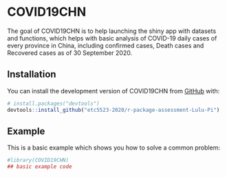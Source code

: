 
<!-- README.md is generated from README.Rmd. Please edit that file -->

# COVID19CHN

<!-- badges: start -->

<!-- badges: end -->

The goal of COVID19CHN is to help launching the shiny app with datasets
and functions, which helps with basic analysis of COVID-19 daily cases
of every province in China, including confirmed cases, Death cases and
Recovered cases as of 30 September 2020.

## Installation

You can install the development version of COVID19CHN from
[GitHub](https://github.com/) with:

``` r
# install.packages("devtools")
devtools::install_github("etc5523-2020/r-package-assessment-Lulu-Pi")
```

## Example

This is a basic example which shows you how to solve a common problem:

``` r
#library(COVID19CHN)
## basic example code
```
